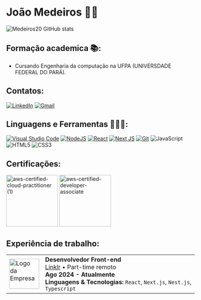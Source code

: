 # João Medeiros ✌🏽
![Medeiros20 GitHub stats](https://github-readme-stats.vercel.app/api?username=Medeiros20&show_icons=true&theme=tokyonight)

## Formação academica 📚:
- Cursando Engenharia da computação na UFPA (UNIVERSDADE FEDERAL DO PARÁ).

## Contatos:
[![LinkedIn](https://img.shields.io/badge/linkedin-%230077B5.svg?style=for-the-badge&logo=linkedin&logoColor=white)](https://www.linkedin.com/in/dev-joao-medeiros)
[	![Gmail](https://img.shields.io/badge/Gmail-D14836?style=for-the-badge&logo=gmail&logoColor=white)](HTTPS://joaomanoelmedeirosmatos@gmail.com/)
## Linguagens e Ferramentas 👨🏽‍💻:
[![Visual Studio Code](https://img.shields.io/badge/Visual%20Studio%20Code-0078d7.svg?style=for-the-badge&logo=visual-studio-code&logoColor=white)](https://code.visualstudio.com/)
[![NodeJS](https://img.shields.io/badge/node.js-6DA55F?style=for-the-badge&logo=node.js&logoColor=white)](https://nodejs.org/en/)
[![React](https://img.shields.io/badge/react-%2320232a.svg?style=for-the-badge&logo=react&logoColor=%2361DAFB)](https://react.dev/)
[![Next JS](https://img.shields.io/badge/Next-black?style=for-the-badge&logo=next.js&logoColor=white)](https://nextjs.org/)
[![Git](https://img.shields.io/badge/GIT-E44C30?style=for-the-badge&logo=git&logoColor=white)](https://git-scm.com/)
![JavaScript](https://img.shields.io/badge/javascript-%23323330.svg?style=for-the-badge&logo=javascript&logoColor=%23F7DF1E)
![HTML5](https://img.shields.io/badge/html5-%23E34F26.svg?style=for-the-badge&logo=html5&logoColor=white)
![CSS3](https://img.shields.io/badge/css3-%231572B6.svg?style=for-the-badge&logo=css3&logoColor=white)

## Certificações:
<img width="138" height="138" alt="aws-certified-cloud-practitioner (1)" src="https://github.com/user-attachments/assets/eafdcd96-2a91-4385-9639-6836be76edcb" />
<img width="138" height="138" alt="aws-certified-developer-associate" src="https://github.com/user-attachments/assets/98383a2c-9b1d-43fc-80b2-6e77056a8eb7" />

## Experiência de  trabalho:
<table>
  <tr>
    <td><img src="https://avatars.githubusercontent.com/u/188200926?s=200&v=4" alt="Logo da Empresa" width="80"></td>
    <td>
      <strong>Desenvolvedor Front-end</strong><br>
      <a href="https://linkjr.com.br/" target="_blank">Linklr</a> • Part-time remoto<br>
      <strong>Ago 2024 - Atualmente</strong><br>
      <strong>Linguagens & Tecnologias:</strong> <code>React</code>, <code>Next.js</code>, <code>Nest.js</code>, <code>Typescript</code>
    </td>
  </tr>
</table>




<!---
Medeiros20/Medeiros20 is a ✨ special ✨ repository because its `README.md` (this file) appears on your GitHub profile.
You can click the Preview link to take a look at your changes.
--->
